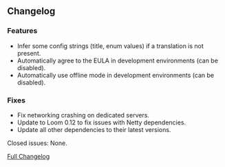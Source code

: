 ## Changelog

### Features

- Infer some config strings (title, enum values) if a translation is not present.
- Automatically agree to the EULA in development environments (can be disabled).
- Automatically use offline mode in development environments (can be disabled).

### Fixes

- Fix networking crashing on dedicated servers.
- Update to Loom 0.12 to fix issues with Netty dependencies.
- Update all other dependencies to their latest versions.

Closed issues: None.

[Full Changelog](https://github.com/JamCoreModding/JamLib/compare/0.3.2...0.4.0)
